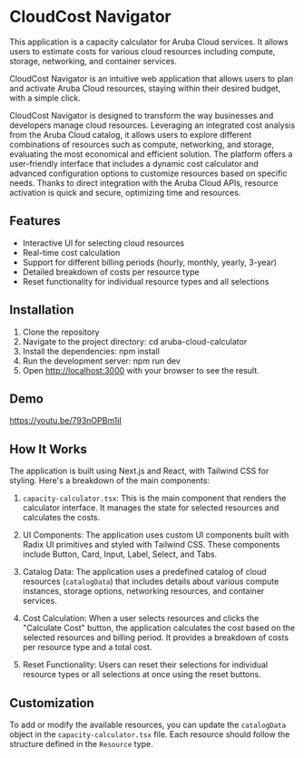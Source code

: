 # CloudCost Navigator

This application is a capacity calculator for Aruba Cloud services. It allows users to estimate costs for various cloud resources including compute, storage, networking, and container services.

CloudCost Navigator is an intuitive web application that allows users to plan and activate Aruba Cloud resources, staying within their desired budget, with a simple click.

CloudCost Navigator is designed to transform the way businesses and developers manage cloud resources. Leveraging an integrated cost analysis from the Aruba Cloud catalog, it allows users to explore different combinations of resources such as compute, networking, and storage, evaluating the most economical and efficient solution. The platform offers a user-friendly interface that includes a dynamic cost calculator and advanced configuration options to customize resources based on specific needs. Thanks to direct integration with the Aruba Cloud APIs, resource activation is quick and secure, optimizing time and resources.

## Features

- Interactive UI for selecting cloud resources
- Real-time cost calculation
- Support for different billing periods (hourly, monthly, yearly, 3-year)
- Detailed breakdown of costs per resource type
- Reset functionality for individual resource types and all selections

## Installation

1. Clone the repository
2. Navigate to the project directory: cd aruba-cloud-calculator
3. Install the dependencies: npm install
4. Run the development server: npm run dev
5. Open [http://localhost:3000](http://localhost:3000) with your browser to see the result.

## Demo

https://youtu.be/793nOPBm1iI

## How It Works

The application is built using Next.js and React, with Tailwind CSS for styling. Here's a breakdown of the main components:

1. `capacity-calculator.tsx`: This is the main component that renders the calculator interface. It manages the state for selected resources and calculates the costs.

2. UI Components: The application uses custom UI components built with Radix UI primitives and styled with Tailwind CSS. These components include Button, Card, Input, Label, Select, and Tabs.

3. Catalog Data: The application uses a predefined catalog of cloud resources (`catalogData`) that includes details about various compute instances, storage options, networking resources, and container services.

4. Cost Calculation: When a user selects resources and clicks the "Calculate Cost" button, the application calculates the cost based on the selected resources and billing period. It provides a breakdown of costs per resource type and a total cost.

5. Reset Functionality: Users can reset their selections for individual resource types or all selections at once using the reset buttons.

## Customization

To add or modify the available resources, you can update the `catalogData` object in the `capacity-calculator.tsx` file. Each resource should follow the structure defined in the `Resource` type.
